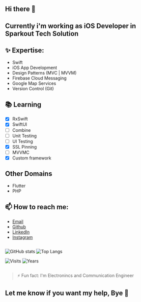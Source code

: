 ## Hi there 👋
## Currently i'm working as iOS Developer in Sparkout Tech Solution
## ✨ Expertise:
- Swift
- iOS App Development
- Design Patterns (MVC | MVVM)
- Firebase Cloud Messaging
- Google Map Services
- Version Control (Git)

## 📚 Learning
- [x] RxSwift
- [x] SwiftUI
- [ ] Combine
- [ ] Unit Testing
- [ ] UI Testing
- [x] SSL Pinning
- [ ] MVVMC
- [x] Custom framework

## Other Domains
- Flutter
- PHP

## 📫 How to reach me:
- [Email](mailto:shanmugarajeshwaranr@gmail.com)
- [Github](https://www.github.com/shanmugam105)
- [LinkedIn](https://www.linkedin.com/in/reach-to-shan)
- [Instagram](https://www.instagram.com/sharveshwaran.r)
##
![GitHub stats](https://github-readme-stats.vercel.app/api?username=nova-corp&show_icons=true)
![Top Langs](https://github-readme-stats.vercel.app/api/top-langs/?username=nova-corp)

![Visits](https://badges.pufler.dev/visits/nova-corp/nova-corp?style=rounded-square&color=material&logo=github)
![Years](https://badges.pufler.dev/years/nova-corp?style=rounded-square&color=material&logo=github)

##
> ⚡ Fun fact: I'm Electronincs and Communication Engineer

##
## Let me know if you want my help, Bye 👋
